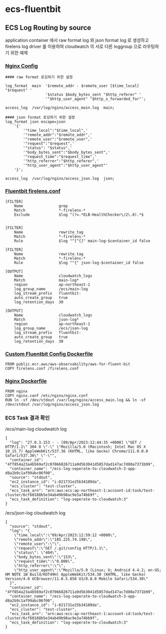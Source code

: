 # ecs-fluentbit

## ECS Log Routing by source

application container 에서 raw format log 와 json format log 로 생성하고 firelens log driver 를 이용하여 cloudwatch 의 서로 다른 loggroup 으로 라우팅하기 위한 예제

### [Nginx Config](https://github.com/fromcloud/ecs-fluentbit/nginx/nginx.conf)

```
#### raw format 로깅하기 위한 설정

log_format  main  '$remote_addr - $remote_user [$time_local] "$request" '
                  '$status $body_bytes_sent "$http_referer" '
                  '"$http_user_agent" "$http_x_forwarded_for"';

access_log  /var/log/nginx/access_main.log  main;

#### json format 로깅하기 위한 설정
log_format json escape=json
    '{'
        '"time_local":"$time_local",'
        '"remote_addr":"$remote_addr",'
        '"remote_user":"$remote_user",'
        '"request":"$request",'
        '"status": "$status",'
        '"body_bytes_sent":"$body_bytes_sent",'
        '"request_time":"$request_time",'
        '"http_referrer":"$http_referer",'
        '"http_user_agent":"$http_user_agent"'
    '}';

access_log  /var/log/nginx/access_json.log  json;
```    
          
        
### [Fluentbit firelens.conf](https://github.com/fromcloud/ecs-fluentbit/custom_fluentbit/firelens.conf)
```
[FILTER]
    Name                grep
    Match               *-firelens-*
    Exclude             $log ^(?=.*ELB-HealthChecker\/2\.0).*$


[FILTER]
    Name                rewrite_tag
    Match               *-firelens-*
    Rule                $log "^[^{]" main-log-$container_id false

[FILTER]
    Name                rewrite_tag
    Match               *-firelens-*
    Rule                $log "^{" json-log-$container_id false

[OUTPUT]
    Name                cloudwatch_logs
    Match               main-log*
    region              ap-northeast-1
    log_group_name      /ecs/main-log
    log_stream_prefix   fluentbit-
    auto_create_group   true
    log_retention_days  30

[OUTPUT]
    Name                cloudwatch_logs
    Match               json-log*
    region              ap-northeast-1
    log_group_name      /ecs/json-log
    log_stream_prefix   fluentbit-
    auto_create_group   true
    log_retention_days  30
```

### [Custom Fluentbit Config Dockerfile](https://github.com/fromcloud/ecs-fluentbit/custom_fluentbit/Dockerfile)
```
FROM public.ecr.aws/aws-observability/aws-for-fluent-bit
COPY firelens.conf /firelens.conf
```

### [Nginx Dockerfile](https://github.com/fromcloud/ecs-fluentbit/nginx/Dockerfile)
```
FROM nginx
COPY nginx.conf /etc/nginx/nginx.conf
RUN ln -sf /dev/stdout /var/log/nginx/access_main.log && ln -sf /dev/stdout /var/log/nginx/access_json.log
```

### ECS Task 결과 확인

/ecs/main-log cloudwatch log
```
{
  "log": "27.0.3.153 - - [09/Apr/2023:12:44:35 +0000] \"GET / HTTP/1.1\" 304 0 \"-\" \"Mozilla/5.0 (Macintosh; Intel Mac OS X 10_15_7) AppleWebKit/537.36 (KHTML, like Gecko) Chrome/111.0.0.0 Safari/537.36\" \"-\"",
  "container_id": "4ff854a23a4b569af2c07066826711a9d5b3041d5857dad147ac7d80a7371b99",
  "container_name": "/ecs-log-seperate-to-cloudwatch-3-app-d8a2b9c1af99abc06f00",
  "source": "stdout",
  "ec2_instance_id": "i-021731e25b34189da",
  "ecs_cluster": "test-cluster",
  "ecs_task_arn": "arn:aws:ecs:ap-northeast-1:account-id:task/test-cluster/6cf60188b5e34ab49b98ac9e3a74bb9f",
  "ecs_task_definition": "log-seperate-to-cloudwatch:3"
}
```

/ecs/json-log cloudwatch log
```
{
  "source": "stdout",
  "log": "{
    \"time_local\":\"09/Apr/2023:12:59:12 +0000\",
    \"remote_addr\":\"185.225.74.198\",
    \"remote_user\":\"\",
    \"request\":\"GET /.git/config HTTP/1.1\",
    \"status\": \"404\",
    \"body_bytes_sent\":\"153\",
    \"request_time\":\"0.000\",
    \"http_referrer\":\"\",
    \"http_user_agent\":\"Mozilla/5.0 (Linux; U; Android 4.4.2; en-US; HM NOTE 1W Build/KOT49H) AppleWebKit/534.30 (KHTML, like Gecko) Version/4.0 UCBrowser/11.0.5.850 U3/0.8.0 Mobile Safari/534.30\"
  }",
  "container_id": "4ff854a23a4b569af2c07066826711a9d5b3041d5857dad147ac7d80a7371b99",
  "container_name": "/ecs-log-seperate-to-cloudwatch-3-app-d8a2b9c1af99abc06f00",
  "ec2_instance_id": "i-021731e25b34189da",
  "ecs_cluster": "test-cluster",
  "ecs_task_arn": "arn:aws:ecs:ap-northeast-1:account-id:task/test-cluster/6cf60188b5e34ab49b98ac9e3a74bb9f",
  "ecs_task_definition": "log-seperate-to-cloudwatch:3"
}
```